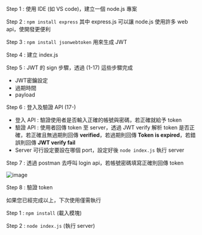 
Step 1 : 使用 IDE (如 VS code)，建立一個 node.js 專案

Step 2 : `npm install express` 其中 express.js 可以讓 node.js 使用許多 web api，使開發更便利

Step 3 : `npm install jsonwebtoken` 用來生成 JWT

Step 4 : 建立 index.js

Step 5 : JWT 的 sign 步驟，透過 (1-17) 這些步驟完成

* JWT密鑰設定
* 過期時間
* payload

Step 6 : 登入及驗證 API (17-)

* 登入 API : 驗證使用者是否輸入正確的帳號與密碼，若正確就給予 token
* 驗證 API : 使用者回傳 token 至 server，透過 JWT verify 解析 token 是否正確，若正確且無過期則回傳 **verified**，若過期則回傳 **Token is expired**，若錯誤則回傳 **JWT verify fail**
* Server 可行設定要設在哪個 port，設定好後 `node index.js` 執行 server

Step 7 : 透過 postman 去呼叫 login api，若帳號密碼填寫正確則回傳 token

![image](https://github.com/lingling-liao/simple-JWT/assets/17310038/b8bc66d7-9c96-4581-acf7-1914f093a0e1)


Step 8 : 驗證 token

如果您已經完成以上，下次使用僅需執行

Step 1 : `npm install` (載入模塊)

Step 2 : `node index.js` (執行 server)
